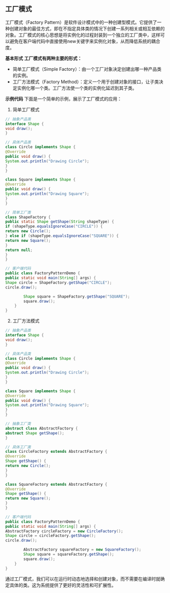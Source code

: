 ## 工厂模式
工厂模式（Factory Pattern）是软件设计模式中的一种创建型模式。它提供了一种创建对象的最佳方式，即在不指定具体类的情况下创建一系列相关或相互依赖的对象。工厂模式的核心思想是将实例化的过程封装到一个独立的工厂类中，这样可以避免在客户端代码中直接使用new关键字来实例化对象，从而降低系统的耦合度。

**基本形式**
**工厂模式有两种主要的形式：**

* 简单工厂模式（Simple Factory）：由一个工厂对象决定创建出哪一种产品类的实例。
* 工厂方法模式（Factory Method）：定义一个用于创建对象的接口，让子类决定实例化哪一个类。工厂方法使一个类的实例化延迟到其子类。

**示例代码**
下面是一个简单的示例，展示了工厂模式的应用：

1. 简单工厂模式
```java
// 抽象产品类
interface Shape {
void draw();
}

// 具体产品类
class Circle implements Shape {
@Override
public void draw() {
System.out.println("Drawing Circle");
}
}

class Square implements Shape {
@Override
public void draw() {
System.out.println("Drawing Square");
}
}

// 简单工厂类
class ShapeFactory {
public static Shape getShape(String shapeType) {
if (shapeType.equalsIgnoreCase("CIRCLE")) {
return new Circle();
} else if (shapeType.equalsIgnoreCase("SQUARE")) {
return new Square();
}
return null;
}
}

// 客户端代码
public class FactoryPatternDemo {
public static void main(String[] args) {
Shape circle = ShapeFactory.getShape("CIRCLE");
circle.draw();

        Shape square = ShapeFactory.getShape("SQUARE");
        square.draw();
    }
}
```

2. 工厂方法模式
```java
// 抽象产品类
interface Shape {
void draw();
}

// 具体产品类
class Circle implements Shape {
@Override
public void draw() {
System.out.println("Drawing Circle");
}
}

class Square implements Shape {
@Override
public void draw() {
System.out.println("Drawing Square");
}
}

// 抽象工厂类
abstract class AbstractFactory {
abstract Shape getShape();
}

// 具体工厂类
class CircleFactory extends AbstractFactory {
@Override
Shape getShape() {
return new Circle();
}
}

class SquareFactory extends AbstractFactory {
@Override
Shape getShape() {
return new Square();
}
}

// 客户端代码
public class FactoryPatternDemo {
public static void main(String[] args) {
AbstractFactory circleFactory = new CircleFactory();
Shape circle = circleFactory.getShape();
circle.draw();

        AbstractFactory squareFactory = new SquareFactory();
        Shape square = squareFactory.getShape();
        square.draw();
    }
}

``` 

通过工厂模式，我们可以在运行时动态地选择和创建对象，而不需要在编译时就确定具体的类。这为系统提供了更好的灵活性和可扩展性。
